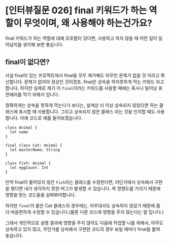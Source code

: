 # [인터뷰질문 026] final 키워드가 하는 역할이 무엇이며, 왜 사용해야 하는건가요?

final 키워드가 하는 역할에 대해 모호함이 있다면, 사용하고 하지 않을 때 어떤 일이 일어날지를 생각해 보면 좋습니다.

## final이 없다면?
사실 final이 있는 프로젝트에서 final을 모두 제거해도 아무런 문제가 없을 것 이라고 확신합니다. 문제가 없어야 정상인 것이겠죠. final은 상속을 하지못하게 막는 키워드 라고 합니다. 하지만 실제로 제가 이 `final`이라는 키워드를 사용할 때에는 혹시나 일어날 휴먼에러를 막기 위해서 입니다.

정확하게는 상속을 못하게 막는다기 보다는, 설계상 더 이상 상속되지 않았으면 하는 클래스에 표시할 때 사용합니다. 그리고 상속되지 않은 클래스 라는 것을 인지할 때도 사용합니다. 아래 코드로 예를 들어보겠습니다.

```
class Animal {
  let name
}

final class Cat: Animal {
  let masterName: String
}

class Fish: Animal {
  let eggCount: Int
}
```

만약 final이 붙어있지 않은 `Fish`라는 클래스를 수정한다면, 어딘가에서 상속해서 구현을 했다면 내가 생각하지 못한 버그가 발생할 수 있습니다. 즉 영향도를 가지기 때문에 영향을 받는 코드들을 살펴봐야합니다.

하지만 `final`이 붙은 Cat 클래스의 경우에는, 아무데서도 상속하지 않았기 때문에 좀 더 마음편하게 수정할 수 있습니다.(물론 다른 코드에 영향을 주지 않는다는 말 입니다.)

그래서 개인적으로 실행 결과에 영향을 주지 않아도 다음에 작업할 나를 위해서, 아무도 상속하고 있지 않고, 무언가를 상속해서 구현한 코드의 경우 보일 때마다 final을 붙여 놓습니다.

